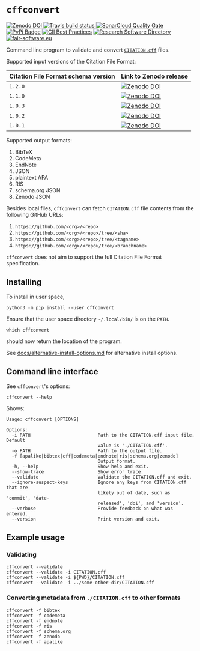 # `cffconvert`

[![Zenodo DOI](https://zenodo.org/badge/DOI/10.5281/zenodo.1162057.svg)](https://doi.org/10.5281/zenodo.1162057)
[![Travis build status](https://travis-ci.org/citation-file-format/cff-converter-python.svg?branch=master)](https://travis-ci.org/citation-file-format/cff-converter-python)
[![SonarCloud Quality Gate](https://sonarcloud.io/api/project_badges/measure?project=citation-file-format_cff-converter-python&metric=alert_status)](https://sonarcloud.io/dashboard?id=citation-file-format_cff-converter-python)
[![PyPi Badge](https://img.shields.io/pypi/v/cffconvert.svg?colorB=blue)](https://pypi.python.org/pypi/cffconvert/)
[![CII Best Practices](https://bestpractices.coreinfrastructure.org/projects/1811/badge)](https://bestpractices.coreinfrastructure.org/projects/1811)
[![Research Software Directory](https://img.shields.io/badge/rsd-cffconvert-00a3e3.svg)](https://www.research-software.nl/software/cff-converter-python)
[![fair-software.eu](https://img.shields.io/badge/fair--software.eu-%E2%97%8F%20%20%E2%97%8F%20%20%E2%97%8F%20%20%E2%97%8F%20%20%E2%97%8F-green)](https://fair-software.eu)

Command line program to validate and convert [`CITATION.cff`](https://github.com/citation-file-format/citation-file-format) files.

Supported input versions of the Citation File Format:

| Citation File Format schema version | Link to Zenodo release |
| --- | --- |
| `1.2.0` | [![Zenodo DOI](https://zenodo.org/badge/DOI/10.5281/zenodo.5171937.svg)](https://doi.org/10.5281/zenodo.5171937) |
| `1.1.0` | [![Zenodo DOI](https://zenodo.org/badge/DOI/10.5281/zenodo.4813122.svg)](https://doi.org/10.5281/zenodo.4813122) |
| `1.0.3` | [![Zenodo DOI](https://zenodo.org/badge/DOI/10.5281/zenodo.1222163.svg)](https://doi.org/10.5281/zenodo.1222163) |
| `1.0.2` | [![Zenodo DOI](https://zenodo.org/badge/DOI/10.5281/zenodo.1120256.svg)](https://doi.org/10.5281/zenodo.1120256) |
| `1.0.1` | [![Zenodo DOI](https://zenodo.org/badge/DOI/10.5281/zenodo.1117789.svg)](https://doi.org/10.5281/zenodo.1117789) |

Supported output formats:

1.  BibTeX
1.  CodeMeta
1.  EndNote
1.  JSON
1.  plaintext APA
1.  RIS
1.  schema.org JSON
1.  Zenodo JSON

Besides local files, `cffconvert` can fetch `CITATION.cff` file contents from the following GitHub URLs:

1.  `https://github.com/<org>/<repo>`
2.  `https://github.com/<org>/<repo>/tree/<sha>`
3.  `https://github.com/<org>/<repo>/tree/<tagname>`
4.  `https://github.com/<org>/<repo>/tree/<branchname>`

`cffconvert` does not aim to support the full Citation File Format specification.

## Installing

To install in user space, 

```shell
python3 -m pip install --user cffconvert
```
Ensure that the user space directory `~/.local/bin/` is on the `PATH`.

```shell
which cffconvert
```
should now return the location of the program.

See [docs/alternative-install-options.md](docs/alternative-install-options.md) for alternative install options.

## Command line interface

See `cffconvert`'s options:

```shell
cffconvert --help
```

Shows:

```shell
Usage: cffconvert [OPTIONS]

Options:
  -i PATH                         Path to the CITATION.cff input file. Default
                                  value is './CITATION.cff'.
  -o PATH                         Path to the output file.
  -f [apalike|bibtex|cff|codemeta|endnote|ris|schema.org|zenodo]
                                  Output format.
  -h, --help                      Show help and exit.
  --show-trace                    Show error trace.
  --validate                      Validate the CITATION.cff and exit.
  --ignore-suspect-keys           Ignore any keys from CITATION.cff that are
                                  likely out of date, such as 'commit', 'date-
                                  released', 'doi', and 'version'.
  --verbose                       Provide feedback on what was entered.
  --version                       Print version and exit.
```

## Example usage

### Validating

```shell
cffconvert --validate
cffconvert --validate -i CITATION.cff
cffconvert --validate -i ${PWD}/CITATION.cff
cffconvert --validate -i ../some-other-dir/CITATION.cff
```

### Converting metadata from `./CITATION.cff` to other formats

```shell
cffconvert -f bibtex
cffconvert -f codemeta
cffconvert -f endnote
cffconvert -f ris
cffconvert -f schema.org
cffconvert -f zenodo
cffconvert -f apalike
```

